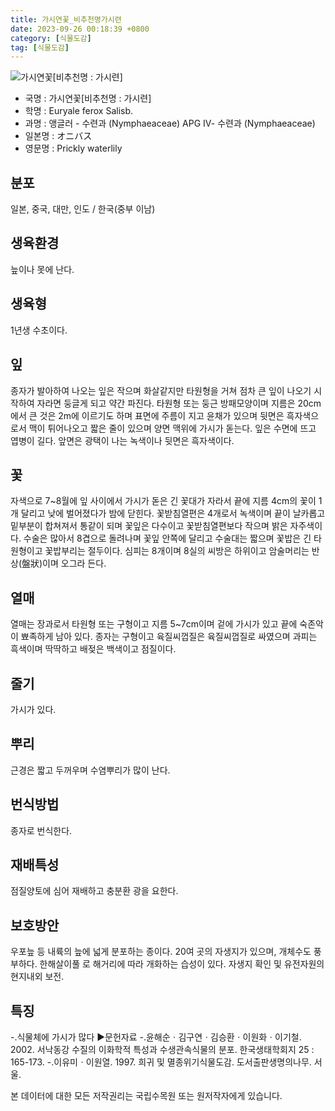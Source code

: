 ```yaml
---
title: 가시연꽃_비추천명가시련
date: 2023-09-26 00:18:39 +0800
category: [식물도감]
tag: [식물도감]
---
```




![가시연꽃[비추천명 : 가시련]](/fileUpload/plants/basic/Nymphaeaceae/Euryale/1601/1601_1_th2.jpg)
- 국명 : 가시연꽃[비추천명 : 가시련]
- 학명 : Euryale ferox Salisb.
- 과명 : 앵글러 - 수련과 (Nymphaeaceae) APG Ⅳ- 수련과 (Nymphaeaceae)
- 일본명 : オニバス
- 영문명 : Prickly waterlily


## 분포
일본, 중국, 대만, 인도 / 한국(중부 이남) 
## 생육환경
늪이나 못에 난다.
## 생육형
1년생 수초이다.
## 잎
종자가 발아하여 나오는 잎은 작으며 화살같지만 타원형을 거쳐 점차 큰 잎이 나오기 시작하여 자라면 둥글게 되고 약간 파진다. 타원형 또는 둥근 방패모양이며 지름은 20cm에서 큰 것은 2m에 이르기도 하며 표면에 주름이 지고 윤채가 있으며 뒷면은 흑자색으로서 맥이 튀어나오고 짧은 줄이 있으며 양면 맥위에 가시가 돋는다. 잎은 수면에 뜨고 엽병이 길다. 앞면은 광택이 나는 녹색이나 뒷면은 흑자색이다.
## 꽃
자색으로 7~8월에 잎 사이에서 가시가 돋은 긴 꽃대가 자라서 끝에 지름 4cm의 꽃이 1개 달리고 낮에 벌어졌다가 밤에 닫힌다. 꽃받침열편은 4개로서 녹색이며 끝이 날카롭고 밑부분이 합쳐져서 통같이 되며 꽃잎은 다수이고 꽃받침열편보다 작으며 밝은 자주색이다. 수술은 많아서 8겹으로 돌려나며 꽃잎 안쪽에 달리고 수술대는 짧으며 꽃밥은 긴 타원형이고 꽃밥부리는 절두이다. 심피는 8개이며 8실의 씨방은 하위이고 암술머리는 반상(盤狀)이며 오그라 든다.
## 열매
열매는 장과로서 타원형 또는 구형이고 지름 5~7cm이며 겉에 가시가 있고 끝에 숙존악이 뾰족하게 남아 있다. 종자는 구형이고 육질씨껍질은 육질씨껍질로 싸였으며 과피는 흑색이며 딱딱하고 배젖은 백색이고 점질이다.
## 줄기
가시가 있다.
## 뿌리
근경은 짧고 두꺼우며 수염뿌리가 많이 난다.
## 번식방법
종자로 번식한다.
## 재배특성
점질양토에 심어 재배하고 충분환 광을 요한다.
## 보호방안
우포늪 등 내륙의 늪에 넓게 분포하는 종이다. 20여 곳의 자생지가 있으며, 개체수도 풍부하다. 한해살이풀 로 해거리에 따라 개화하는 습성이 있다. 자생지 확인 및 유전자원의 현지내외 보전.
## 특징
-.식물체에 가시가 많다▶문헌자료-.윤해순ㆍ김구연ㆍ김승환ㆍ이원화ㆍ이기철. 2002. 서낙동강 수질의 이화학적 특성과 수생관속식물의 분포. 한국생태학회지 25 : 165-173.-.이유미ㆍ이원열. 1997. 희귀 및 멸종위기식물도감. 도서출판생명의나무. 서울.






본 데이터에 대한 모든 저작권리는 국립수목원 또는 원저작자에게 있습니다.
